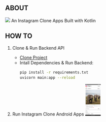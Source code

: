 ## ABOUT

<img src="https://cdn.jsdelivr.net/gh/devicons/devicon/icons/android/android-original.svg" width="15px" /> An Instagram Clone Apps Built with Kotlin
          
## HOW TO
1. Clone & Run Backend API
   - <a href="https://github.com/cibofdevs/instagam-clone-api">Clone Project</a>
   - Intall Dependencies & Run Backend:
     ```bash
     pip install -r requirements.txt
     uvicorn main:app --reload
     ```
   
3. Run Instagram Clone Android Apps
   <img src="sample.png" width="50px" />
